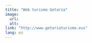 ```yaml
---
title: "Web turismo Getaria"
image:
  url:
  alt:
link: "http://www.getariaturismo.eus"
lang: eu
---
```

